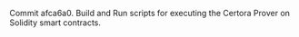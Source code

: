 Commit afca6a0.                    Build and Run scripts for executing the Certora Prover on Solidity smart contracts.